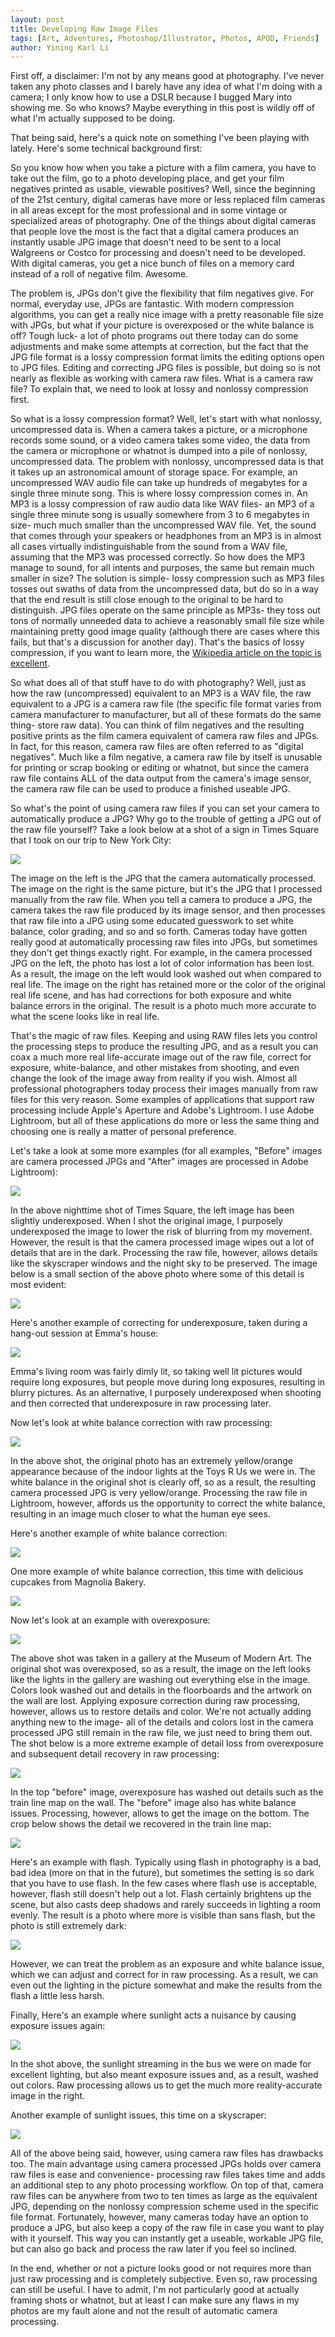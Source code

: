 ```yaml
---
layout: post
title: Developing Raw Image Files
tags: [Art, Adventures, Photoshop/Illustrator, Photos, APOD, Friends]
author: Yining Karl Li
---
```


First off, a disclaimer: I'm not by any means good at photography. I've never taken any photo classes and I barely have any idea of what I'm doing with a camera; I only know how to use a DSLR because I bugged Mary into showing me. So who knows? Maybe everything in this post is wildly off of what I'm actually supposed to be doing.

That being said, here's a quick note on something I've been playing with lately. Here's some technical background first:

So you know how when you take a picture with a film camera, you have to take out the film, go to a photo developing place, and get your film negatives printed as usable, viewable positives? Well, since the beginning of the 21st century, digital cameras have more or less replaced film cameras in all areas except for the most professional and in some vintage or specialized areas of photography. One of the things about digital cameras that people love the most is the fact that a digital camera produces an instantly usable JPG image that doesn't need to be sent to a local Walgreens or Costco for processing and doesn't need to be developed. With digital cameras, you get a nice bunch of files on a memory card instead of a roll of negative film. Awesome.

The problem is, JPGs don't give the flexibility that film negatives give. For normal, everyday use, JPGs are fantastic. With modern compression algorithms, you can get a really nice image with a pretty reasonable file size with JPGs, but what if your picture is overexposed or the white balance is off? Tough luck- a lot of photo programs out there today can do some adjustments and make some attempts at correction, but the fact that the JPG file format is a lossy compression format limits the editing options open to JPG files. Editing and correcting JPG files is possible, but doing so is not nearly as flexible as working with camera raw files. What is a camera raw file? To explain that, we need to look at lossy and nonlossy compression first.

So what is a lossy compression format? Well, let's start with what nonlossy, uncompressed data is. When a camera takes a picture, or a microphone records some sound, or a video camera takes some video, the data from the camera or microphone or whatnot is dumped into a pile of nonlossy, uncompressed data. The problem with nonlossy, uncompressed data is that it takes up an astronomical amount of storage space. For example, an uncompressed WAV audio file can take up hundreds of megabytes for a single three minute song. This is where  lossy compression comes in. An MP3 is a lossy compression of raw audio data like WAV files- an MP3 of a single three minute song is usually somewhere from 3 to 6 megabytes in size- much much smaller than the uncompressed WAV file. Yet, the sound that comes through your speakers or headphones from an MP3 is in almost all cases virtually indistinguishable from the sound from a WAV file, assuming that the MP3 was processed correctly. So how does the MP3 manage to sound, for all intents and purposes, the same but remain much smaller in size? The solution is simple- lossy compression such as MP3 files tosses out swaths of data from the uncompressed data, but do so in a way that the end result is still close enough to the original to be hard to distinguish. JPG files operate on the same principle as MP3s- they toss out tons of normally unneeded data to achieve a reasonably small file size while maintaining pretty good image quality (although there are cases where this fails, but that's a discussion for another day). That's the basics of lossy compression, if you want to learn more, the [Wikipedia article on the topic is excellent](http://en.wikipedia.org/wiki/Lossy_compression).

So what does all of that stuff have to do with photography? Well, just as how the raw (uncompressed) equivalent to an MP3 is a WAV file, the raw equivalent to a JPG is a camera raw file (the specific file format varies from camera manufacturer to manufacturer, but all of these formats do the same thing- store raw data). You can think of film negatives and the resulting positive prints as the film camera equivalent of camera raw files and JPGs. In fact, for this reason, camera raw files are often referred to as "digital negatives". Much like a film negative, a camera raw file by itself is unusable for printing or scrap booking or editing or whatnot, but since the camera raw file contains ALL of the data output from the camera's image sensor, the camera raw file can be used to produce a finished useable JPG.

So what's the point of using camera raw files if you can set your camera to automatically produce a JPG? Why go to the trouble of getting a JPG out of the raw file yourself? Take a look below at a shot of a sign in Times Square that I took on our trip to New York City:

[![]({{site.url}}/content/images/2010/Jan/timessquare_beforeafter.jpg)]({{site.url}}/content/images/2010/Jan/timessquare_beforeafter.jpg)

The image on the left is the JPG that the camera automatically processed. The image on the right is the same picture, but it's the JPG that I processed manually from the raw file. When you tell a camera to produce a JPG, the camera takes the raw file produced by its image sensor, and then processes that raw file into a JPG using some educated guesswork to set white balance, color grading, and so and so forth. Cameras today have gotten really good at automatically processing raw files into JPGs, but sometimes they don't get things exactly right. For example, in the camera processed JPG on the left, the photo has lost a lot of color information has been lost. As a result, the image on the left would look washed out when compared to real life. The image on the right has retained more or the color of the original real life scene, and has had corrections for both exposure and white balance errors in the original. The result is a photo much more accurate to what the scene looks like in real life.

That's the magic of raw files. Keeping and using RAW files lets you control the processing steps to produce the resulting JPG, and as a result you can coax a much more real life-accurate image out of the raw file, correct for exposure, white-balance, and other mistakes from shooting, and even change the look of the image away from reality if you wish. Almost all professional photographers today process their images manually from raw files for this very reason. Some examples of applications that support raw processing include Apple's Aperture and Adobe's Lightroom. I use Adobe Lightroom, but all of these applications do more or less the same thing and choosing one is really a matter of personal preference.

Let's take a look at some more examples (for all examples, "Before" images are camera processed JPGs and "After" images are processed in Adobe Lightroom):

[![]({{site.url}}/content/images/2010/Jan/timessquare2_beforeafter.jpg)]({{site.url}}/content/images/2010/Jan/timessquare2_beforeafter.jpg)

In the above nighttime shot of Times Square, the left image has been slightly underexposed. When I shot the original image, I purposely underexposed the image to lower the risk of blurring from my movement. However, the result is that the camera processed image wipes out a lot of details that are in the dark. Processing the raw file, however, allows details like the skyscraper windows and the night sky to be preserved. The image below is a small section of the above photo where some of this detail is most evident:

[![]({{site.url}}/content/images/2010/Jan/timessquare2detail_beforeafter.jpg)]({{site.url}}/content/images/2010/Jan/timessquare2detail_beforeafter.jpg)

Here's another example of correcting for underexposure, taken during a hang-out session at Emma's house:

[![]({{site.url}}/content/images/2010/Jan/emmasparty_beforeafter.jpg)]({{site.url}}/content/images/2010/Jan/emmasparty_beforeafter.jpg)

Emma's living room was fairly dimly lit, so taking well lit pictures would require long exposures, but people move during long exposures, resulting in blurry pictures. As an alternative, I purposely underexposed when shooting and then corrected that underexposure in raw processing later.

Now let's look at white balance correction with raw processing:

[![]({{site.url}}/content/images/2010/Jan/toysrus_beforeafter.jpg)]({{site.url}}/content/images/2010/Jan/toysrus_beforeafter.jpg)

In the above shot, the original photo has an extremely yellow/orange appearance because of the indoor lights at the Toys R Us we were in. The white balance in the original shot is clearly off, so as a result, the resulting camera processed JPG is very yellow/orange. Processing the raw file in Lightroom, however, affords us the opportunity to correct the white balance, resulting in an image much closer to what the human eye sees.

Here's another example of white balance correction:

[![]({{site.url}}/content/images/2010/Jan/funnysign_beforeafter.jpg)]({{site.url}}/content/images/2010/Jan/funnysign_beforeafter.jpg)

One more example of white balance correction, this time with delicious cupcakes from Magnolia Bakery.

[![]({{site.url}}/content/images/2010/Jan/cupcakes_beforeafter.jpg)]({{site.url}}/content/images/2010/Jan/cupcakes_beforeafter.jpg)

Now let's look at an example with overexposure:

[![]({{site.url}}/content/images/2010/Jan/gallery_beforeafter.jpg)]({{site.url}}/content/images/2010/Jan/gallery_beforeafter.jpg)

The above shot was taken in a gallery at the Museum of Modern Art. The original shot was overexposed, so as a result, the image on the left looks like the lights in the gallery are washing out everything else in the image. Colors look washed out and details in the floorboards and the artwork on the wall are lost. Applying exposure correction during raw processing, however, allows us to restore details and color. We're not actually adding anything new to the image- all of the details and colors lost in the camera processed JPG still remain in the raw file, we just need to bring them out. The shot below is a more extreme example of detail loss from overexposure and subsequent detail recovery in raw processing:

[![]({{site.url}}/content/images/2010/Jan/trainride_beforeafter.jpg)]({{site.url}}/content/images/2010/Jan/trainride_beforeafter.jpg)

In the top "before" image, overexposure has washed out details such as the train line map on the wall. The "before" image also has white balance issues. Processing, however, allows to get the image on the bottom. The crop below shows the detail we recovered in the train line map:

[![]({{site.url}}/content/images/2010/Jan/trainridedetail_beforeafter.jpg)]({{site.url}}/content/images/2010/Jan/trainridedetail_beforeafter.jpg)

Here's an example with flash. Typically using flash in photography is a bad, bad idea (more on that in the future), but sometimes the setting is so dark that you have to use flash. In the few cases where flash use is acceptable, however, flash still doesn't help out a lot. Flash certainly brightens up the scene, but also casts deep shadows and rarely succeeds in lighting a room evenly. The result is a photo where more is visible than sans flash, but the photo is still extremely dark:

[![]({{site.url}}/content/images/2010/Jan/busride_beforeafter.jpg)]({{site.url}}/content/images/2010/Jan/busride_beforeafter.jpg)

However, we can treat the problem as an exposure and white balance issue, which we can adjust and correct for in raw processing. As a result, we can even out the lighting in the picture somewhat and make the results from the flash a little less harsh.

Finally, Here's an example where sunlight acts a nuisance by causing exposure issues again:

[![]({{site.url}}/content/images/2010/Jan/chris_beforeafter.jpg)]({{site.url}}/content/images/2010/Jan/chris_beforeafter.jpg)

In the shot above, the sunlight streaming in the bus we were on made for excellent lighting, but also meant exposure issues and, as a result, washed out colors. Raw processing allows us to get the much more reality-accurate image in the right.

Another example of sunlight issues, this time on a skyscraper:

[![]({{site.url}}/content/images/2010/Jan/hotel_beforeafter.jpg)]({{site.url}}/content/images/2010/Jan/hotel_beforeafter.jpg)

All of the above being said, however, using camera raw files has drawbacks too. The main advantage using camera processed JPGs holds over camera raw files is ease and convenience- processing raw files takes time and adds an additional step to any photo processing workflow. On top of that, camera raw files can be anywhere from two to ten times as large as the equivalent JPG, depending on the nonlossy compression scheme used in the specific file format. Fortunately, however, many cameras today have an option to produce a JPG, but also keep a copy of the raw file in case you want to play with it yourself. This way you can instantly get a useable, workable JPG file, but can also go back and process the raw later if you feel so inclined.

In the end, whether or not a picture looks good or not requires more than just raw processing and is completely subjective. Even so, raw processing can still be useful. I have to admit, I'm not particularly good at actually framing shots or whatnot, but at least I can make sure any flaws in my photos are my fault alone and not the result of automatic camera processing.
